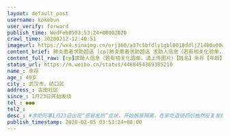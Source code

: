 ```yaml
---
layout: default_post
username: kokebun
user_verify: forward
publish_time: WedFeb0503:53:24+08002020
crawl_time: 20200212-12:40:51
imageurl: https://wx4.sinaimg.cn/orj360/a37c5bfdly1gbl0018ddlj21400u00wd.jpg
content_brief: 肺炎患者求助超话 [cp]肺炎患者求助超话 求助人信息（若有相关化验单，请上传图片）【姓名】余存【年龄】40岁【所在城市】武汉市，硚口区【所在小区、社区】古田社区【患病时间】1月23日开始发烧【联系方式】●●●【其他紧急联系人】【病情描述】肺炎患者求助超话#求助：同 ...全文
content_full_raw: [cp]求助人信息（若有相关化验单，请上传图片）【姓名】余存【年龄】40岁【所在城市】武汉市，硚口区【所在小区、社区】古田社区【患病时间】1月23日开始发烧【联系方式】●●●【其他紧急联系人】【病情描述】#求助：同事1月23日出现“感冒发热”症状，开始居家隔离，在家吃退烧药后依然反复发热，1月28日，病情恶化，在同济医院做CT，结论为：右肺及左肺下叶感染，病毒性肺炎可能。1月31日，在同济医院再次拍肺部CT，影像显示为：双肺可见多发斑片状实变、磨玻璃密度影。结论为：双肺感染，病毒性肺炎可能，，期间一直等待社区（古田社区）安排床位无果，其老公因照顾她也感染，于2020年2月3日检测结果已出来，显示为：新型冠状病毒核酸检测阳性患者。同事本人今天检查结果为阳性已确诊感染新冠，目前病人状态极差，呼吸困难，一动就咳，社区不作为一直拖延迟迟等不到床位，恳请大家能提供帮助救救她。[/cp]
status_url: https://m.weibo.cn/status/4468454369385210
name_: 余存
age_: 40岁
city_: 武汉市，硚口区
address_: 古田社区
since_: 1月23日开始发烧
tel_: ●●●
tel2_: 
desc_: #求助同事1月23日出现“感冒发热”症状，开始居家隔离，在家吃退烧药后依然反复发热，1月28日，病情恶化，在同济医院做CT，结论为右肺及左肺下叶感染，病毒性肺炎可能。1月31日，在同济医院再次拍肺部CT，影像显示为双肺可见多发斑片状实变、磨玻璃密度影。结论为双肺感染，病毒性肺炎可能，，期间一直等待社区（古田社区）安排床位无果，其老公因照顾她也感染，于2020年2月3日检测结果已出来，显示为新型冠状病毒核酸检测阳性患者。同事本人今天检查结果为阳性已确诊感染新冠，目前病人状态极差，呼吸困难，一动就咳，社区不作为一直拖延迟迟等不到床位，恳请大家能提供帮助救救她。[/cp]
publish_timestamp: 2020-02-05 03:53:24+08:00
---
```

